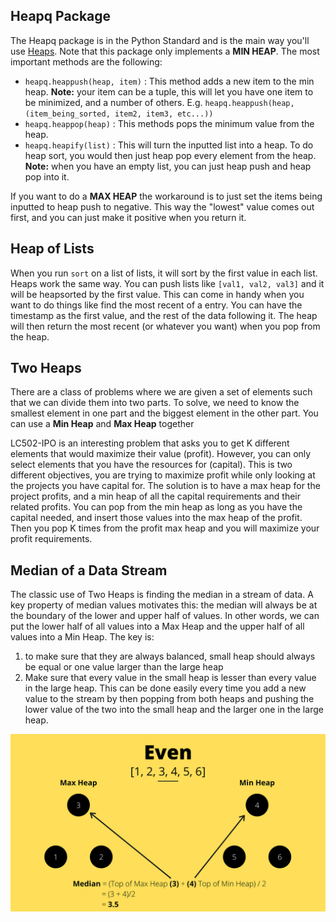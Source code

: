 
## Heapq Package

The Heapq package is in the Python Standard and is the main way you'll use [Heaps](../Data%20Structures/Heaps.md). Note that this package only implements a **MIN HEAP**.  The most important methods are the following:

- `heapq.heappush(heap, item)` : This method adds a new item to the min heap. **Note:** your item can be a tuple, this will let you have one item to be minimized, and a number of others. E.g. `heapq.heappush(heap, (item_being_sorted, item2, item3, etc...))`
- `heapq.heappop(heap)` : This methods pops the minimum value from the heap. 
- `heapq.heapify(list)` : This will turn the inputted list into a heap. To do heap sort, you would then just heap pop every element from the heap. **Note:** when you have an empty list, you can just heap push and heap pop into it.

If you want to do a **MAX HEAP** the workaround is to just set the items being inputted to heap push to negative. This way the "lowest" value comes out first, and you can just make it positive when you return it.


## Heap of Lists

When you run `sort` on a list of lists, it will sort by the first value in each list. Heaps work the same way. You can push lists like `[val1, val2, val3]` and it will be heapsorted by the first value. This can come in handy when you want to do things like find the most recent of a entry. You can have the timestamp as the first value, and the rest of the data following it. The heap will then return the most recent (or whatever you want) when you pop from the heap.


## Two Heaps

There are a class of problems where we are given a set of elements such that we can divide them into two parts. To solve, we need to know the smallest element in one part and the biggest element in the other part. You can use a **Min Heap** and **Max Heap** together

LC502-IPO is an interesting problem that asks you to get K different elements that would maximize their value (profit). However, you can only select elements that you have the resources for (capital). This is two different objectives, you are trying to maximize profit while only looking at the projects you have capital for. The solution is to have a max heap for the project profits, and a min heap of all the capital requirements and their related profits. You can pop from the min heap as long as you have the capital needed, and insert those values into the max heap of the profit. Then you pop K times from the profit max heap and you will maximize your profit requirements.


## Median of a Data Stream

The classic use of Two Heaps is finding the median in a stream of data. A key property of median values motivates this: the median will always be at the boundary of the lower and upper half of values. In other words, we can put the lower half of all values into a Max Heap and the upper half of all values into a Min Heap. The key is:
1. to make sure that they are always balanced, small heap should always be equal or one value larger than the large heap
2. Make sure that every value in the small heap is lesser than every value in the large heap. This can be done easily every time you add a new value to the stream by then popping from both heaps and pushing the lower value of the two into the small heap and the larger one in the large heap.

![](../../Attachments/Pasted%20image%2020230331184942.png)